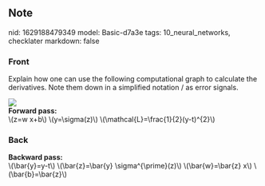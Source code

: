 ## Note
nid: 1629188479349
model: Basic-d7a3e
tags: 10_neural_networks, checklater
markdown: false

### Front
Explain how one can use the following computational graph to
calculate the derivatives. Note them down in a simplified notation
/ as error signals.
<div><img src=
paste-c0368e2f12364c4b2f4628f6c39483c989496ce5.jpg></div>
<div>
  <b>Forward pass:</b>
</div>
<div>
  \(z=w x+b\) \(y=\sigma(z)\) \(\mathcal{L}=\frac{1}{2}(y-t)^{2}\)
</div>

### Back
<div><b>Backward pass:</b></div><div>
</div>\(\bar{y}=y-t\)
\(\bar{z}=\bar{y} \sigma^{\prime}(z)\)
\(\bar{w}=\bar{z} x\)
\(\bar{b}=\bar{z}\)
